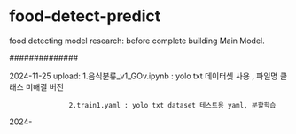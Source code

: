 # food-detect-predict
food detecting model research: before complete building Main Model.


##############

2024-11-25 upload: 1.음식분류_v1_GOv.ipynb : yolo txt 데이터셋 사용 , 파일명 클래스 미해결 버전
                   
                   2.train1.yaml : yolo txt dataset 테스트용 yaml, 분할학습 

2024-
